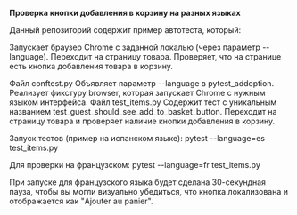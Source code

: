 **Проверка кнопки добавления в корзину на разных языках**

Данный репозиторий содержит пример автотеста, который:

Запускает браузер Chrome с заданной локалью (через параметр --language).
Переходит на страницу товара.
Проверяет, что на странице есть кнопка добавления товара в корзину.

Файл conftest.py
Объявляет параметр --language в pytest_addoption.
Реализует фикстуру browser, которая запускает Chrome с нужным языком интерфейса.
Файл test_items.py
Содержит тест с уникальным названием test_guest_should_see_add_to_basket_button.
Переходит на страницу товара и проверяет наличие кнопки добавления в корзину.

Запуск тестов (пример на испанском языке):
pytest --language=es test_items.py

Для проверки на французском:
pytest --language=fr test_items.py

При запуске для французского языка будет сделана 30-секундная пауза, чтобы вы могли визуально убедиться, что кнопка локализована и отображается как "Ajouter au panier".
